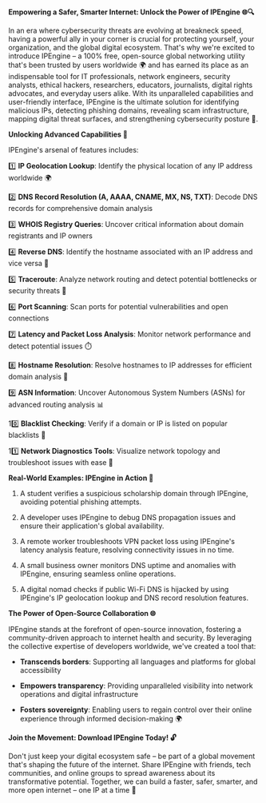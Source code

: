 **Empowering a Safer, Smarter Internet: Unlock the Power of IPEngine 🌐🔍**

In an era where cybersecurity threats are evolving at breakneck speed, having a powerful ally in your corner is crucial for protecting yourself, your organization, and the global digital ecosystem. That's why we're excited to introduce IPEngine – a 100% free, open-source global networking utility that's been trusted by users worldwide 🌍 and has earned its place as an indispensable tool for IT professionals, network engineers, security analysts, ethical hackers, researchers, educators, journalists, digital rights advocates, and everyday users alike. With its unparalleled capabilities and user-friendly interface, IPEngine is the ultimate solution for identifying malicious IPs, detecting phishing domains, revealing scam infrastructure, mapping digital threat surfaces, and strengthening cybersecurity posture 🔐.

**Unlocking Advanced Capabilities 📡**

IPEngine's arsenal of features includes:

1️⃣ **IP Geolocation Lookup**: Identify the physical location of any IP address worldwide 🌍

2️⃣ **DNS Record Resolution (A, AAAA, CNAME, MX, NS, TXT)**: Decode DNS records for comprehensive domain analysis

3️⃣ **WHOIS Registry Queries**: Uncover critical information about domain registrants and IP owners

4️⃣ **Reverse DNS**: Identify the hostname associated with an IP address and vice versa 🔁

5️⃣ **Traceroute**: Analyze network routing and detect potential bottlenecks or security threats 🚧

6️⃣ **Port Scanning**: Scan ports for potential vulnerabilities and open connections

7️⃣ **Latency and Packet Loss Analysis**: Monitor network performance and detect potential issues ⏱️

8️⃣ **Hostname Resolution**: Resolve hostnames to IP addresses for efficient domain analysis 🔗

9️⃣ **ASN Information**: Uncover Autonomous System Numbers (ASNs) for advanced routing analysis 📊

10️⃣ **Blacklist Checking**: Verify if a domain or IP is listed on popular blacklists 🔴

11️⃣ **Network Diagnostics Tools**: Visualize network topology and troubleshoot issues with ease 🎯

**Real-World Examples: IPEngine in Action 🌟**

1. A student verifies a suspicious scholarship domain through IPEngine, avoiding potential phishing attempts.

2. A developer uses IPEngine to debug DNS propagation issues and ensure their application's global availability.

3. A remote worker troubleshoots VPN packet loss using IPEngine's latency analysis feature, resolving connectivity issues in no time.

4. A small business owner monitors DNS uptime and anomalies with IPEngine, ensuring seamless online operations.

5. A digital nomad checks if public Wi-Fi DNS is hijacked by using IPEngine's IP geolocation lookup and DNS record resolution features.

**The Power of Open-Source Collaboration 🌐**

IPEngine stands at the forefront of open-source innovation, fostering a community-driven approach to internet health and security. By leveraging the collective expertise of developers worldwide, we've created a tool that:

* **Transcends borders**: Supporting all languages and platforms for global accessibility

* **Empowers transparency**: Providing unparalleled visibility into network operations and digital infrastructure

* **Fosters sovereignty**: Enabling users to regain control over their online experience through informed decision-making 🌍

**Join the Movement: Download IPEngine Today! 🔓**

Don't just keep your digital ecosystem safe – be part of a global movement that's shaping the future of the internet. Share IPEngine with friends, tech communities, and online groups to spread awareness about its transformative potential. Together, we can build a faster, safer, smarter, and more open internet – one IP at a time 🚀